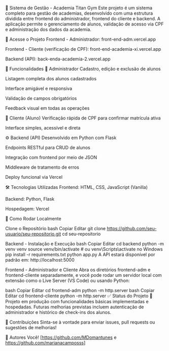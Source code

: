 💪 Sistema de Gestão - Academia Titan Gym Este projeto é um sistema completo para gestão de academias, desenvolvido com uma estrutura dividida entre frontend do administrador, frontend do cliente e backend. A aplicação permite o gerenciamento de alunos, validação de acesso via CPF e administração dos dados da academia.

🔗 Acesse o Projeto Frontend - Administrador: front-end-adm.vercel.app

Frontend - Cliente (verificação de CPF): front-end-academia-xi.vercel.app

Backend (API): back-enda-academia-2.vercel.app

📌 Funcionalidades 👤 Administrador Cadastro, edição e exclusão de alunos

Listagem completa dos alunos cadastrados

Interface amigável e responsiva

Validação de campos obrigatórios

Feedback visual em todas as operações

🧾 Cliente (Aluno) Verificação rápida de CPF para confirmar matrícula ativa

Interface simples, acessível e direta

⚙️ Backend (API) Desenvolvido em Python com Flask

Endpoints RESTful para CRUD de alunos

Integração com frontend por meio de JSON

Middleware de tratamento de erros

Deploy funcional via Vercel

🛠️ Tecnologias Utilizadas Frontend: HTML, CSS, JavaScript (Vanilla)

Backend: Python, Flask

Hospedagem: Vercel

🧪 Como Rodar Localmente

Clone o Repositório bash Copiar Editar git clone https://github.com/seu-usuario/seu-repositorio.git cd seu-repositorio

Backend - Instalação e Execução bash Copiar Editar cd backend python -m venv venv source venv/bin/activate # ou venv\Scripts\activate no Windows pip install -r requirements.txt python app.py A API estará disponível por padrão em: http://localhost:5000

Frontend - Administrador e Cliente Abra os diretórios frontend-adm e frontend-cliente separadamente, e você pode rodar um servidor local com extensão como o Live Server (VS Code) ou usando Python:

bash Copiar Editar cd frontend-adm python -m http.server bash Copiar Editar cd frontend-cliente python -m http.server ✅ Status do Projeto 🚀 Projeto em produção com funcionalidades básicas implementadas e hospedadas. Futuras melhorias previstas incluem autenticação de administrador e histórico de check-ins dos alunos.

📩 Contribuições Sinta-se à vontade para enviar issues, pull requests ou sugestões de melhorias!

🧠 Autores Você! [https://github.com/MDomantunes e https://github.com/marianacamposss]
